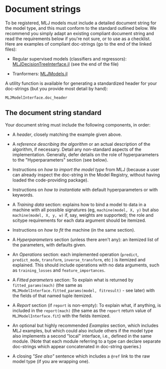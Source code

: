 # Document strings

To be registered, MLJ models must include a detailed document string
for the model type, and this must conform to the standard outlined
below. We recommend you simply adapt an existing compliant document
string and read the requirements below if you're not sure, or to use
as a checklist. Here are examples of compliant doc-strings (go to the
end of the linked files):

- Regular supervised models (classifiers and regressors): [MLJDecisionTreeInterface.jl](https://github.com/JuliaAI/MLJDecisionTreeInterface.jl/blob/master/src/MLJDecisionTreeInterface.jl) (see the end of the file)

- Tranformers: [MLJModels.jl](https://github.com/JuliaAI/MLJModels.jl/blob/dev/src/builtins/Transformers.jl)

A utility function is available for generating a standardized header
for your doc-strings (but you provide most detail by hand):

```@docs
MLJModelInterface.doc_header
```

## The document string standard

Your document string must include the following components, in order:

- A *header*, closely matching the example given above.

- A *reference describing the algorithm* or an actual description of
  the algorithm, if necessary. Detail any non-standard aspects of the
  implementation. Generally, defer details on the role of
  hyperparameters to the "Hyperparameters" section (see below).

- Instructions on *how to import the model type* from MLJ (because a user can already inspect the doc-string in the Model Registry, without having loaded the code-providing package).

- Instructions on *how to instantiate* with default hyperparameters or with keywords.

- A *Training data* section: explains how to bind a model to data in a machine with all possible signatures (eg, `machine(model, X, y)` but also `machine(model, X, y, w)` if, say, weights are supported);  the role and scitype requirements for each data argument should be itemized.

- Instructions on *how to fit* the machine (in the same section).

- A *Hyperparameters* section (unless there aren't any): an itemized list of the parameters, with defaults given.

- An *Operations* section: each implemented operation (`predict`, `predict_mode`, `transform`, `inverse_transform`, etc ) is itemized and explained. This should include operations with no data arguments, such as `training_losses` and `feature_importances`.

- A *Fitted parameters* section: To explain what is returned by `fitted_params(mach)` (the same as `MLJModelInterface.fitted_params(model, fitresult)` -  see later) with the fields of that named tuple itemized.

- A *Report* section (if `report` is non-empty): To explain what, if anything, is included in the `report(mach)`  (the same as the `report` return value of `MLJModelInterface.fit`) with the fields itemized.

- An optional but highly recommended *Examples* section, which includes MLJ examples, but which could also include others if the model type also implements a second "local" interface, i.e., defined in the same module. (Note that each module referring to a type can declare separate doc-strings which appear concatenated in doc-string queries.)

- A closing *"See also"* sentence which includes a `@ref` link to the raw model type (if you are wrapping one).


